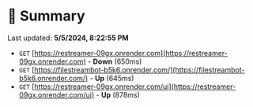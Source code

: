 # 📖 Summary
Last updated: **5/5/2024, 8:22:55 PM**

- `GET` [https://restreamer-09gx.onrender.com](https://restreamer-09gx.onrender.com) - **Down** (650ms)
- `GET` [https://filestreambot-b5k6.onrender.com/](https://filestreambot-b5k6.onrender.com/) - **Up** (645ms)
- `GET` [https://restreamer-09gx.onrender.com/ui](https://restreamer-09gx.onrender.com/ui) - **Up** (878ms)
